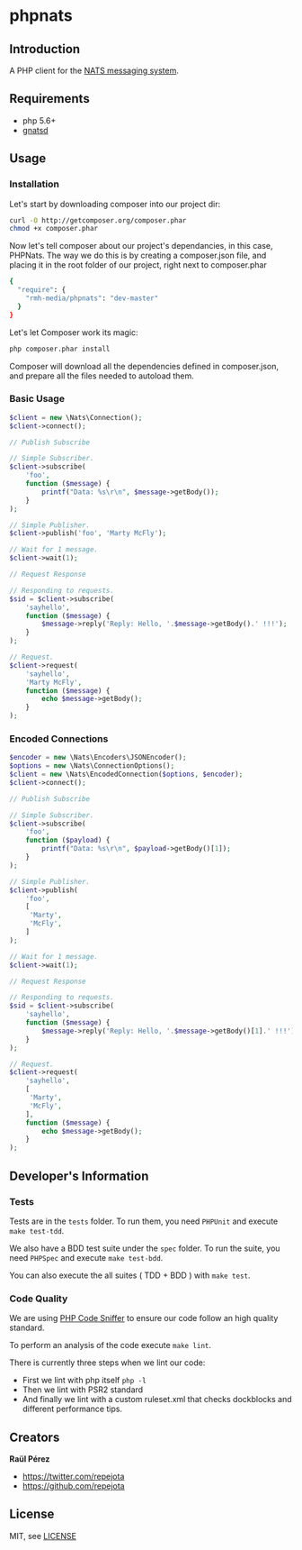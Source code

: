 phpnats
=======

Introduction
------------

A PHP client for the [NATS messaging system](https://nats.io).

Requirements
------------

* php 5.6+
* [gnatsd](https://github.com/apcera/gnatsd)

Usage
-----

### Installation

Let's start by downloading composer into our project dir:

```sh
curl -O http://getcomposer.org/composer.phar
chmod +x composer.phar
```

Now let's tell composer about our project's dependancies, in this case, PHPNats. The way we do this is by creating a composer.json file, and placing it in the root folder of our project, right next to composer.phar

```sh
{
  "require": {
    "rmh-media/phpnats": "dev-master"
  }
}
```

Let's let Composer work its magic:

```sh
php composer.phar install
```

Composer will download all the dependencies defined in composer.json, and prepare all the files needed to autoload them.

### Basic Usage

```php
$client = new \Nats\Connection();
$client->connect();

// Publish Subscribe

// Simple Subscriber.
$client->subscribe(
    'foo',
    function ($message) {
        printf("Data: %s\r\n", $message->getBody());
    }
);

// Simple Publisher.
$client->publish('foo', 'Marty McFly');

// Wait for 1 message.
$client->wait(1);

// Request Response

// Responding to requests.
$sid = $client->subscribe(
    'sayhello',
    function ($message) {
        $message->reply('Reply: Hello, '.$message->getBody().' !!!');
    }
);

// Request.
$client->request(
    'sayhello',
    'Marty McFly',
    function ($message) {
        echo $message->getBody();
    }
);
```

### Encoded Connections

```php
$encoder = new \Nats\Encoders\JSONEncoder();
$options = new \Nats\ConnectionOptions();
$client = new \Nats\EncodedConnection($options, $encoder);
$client->connect();

// Publish Subscribe

// Simple Subscriber.
$client->subscribe(
    'foo',
    function ($payload) {
        printf("Data: %s\r\n", $payload->getBody()[1]);
    }
);

// Simple Publisher.
$client->publish(
    'foo',
    [
     'Marty',
     'McFly',
    ]
);

// Wait for 1 message.
$client->wait(1);

// Request Response

// Responding to requests.
$sid = $client->subscribe(
    'sayhello',
    function ($message) {
        $message->reply('Reply: Hello, '.$message->getBody()[1].' !!!');
    }
);

// Request.
$client->request(
    'sayhello',
    [
     'Marty',
     'McFly',
    ],
    function ($message) {
        echo $message->getBody();
    }
);
```

Developer's Information
-----------------------

### Tests

Tests are in the `tests` folder.
To run them, you need `PHPUnit` and execute `make test-tdd`.

We also have a BDD test suite under the `spec` folder.
To run the suite, you need `PHPSpec` and execute `make test-bdd`.

You can also execute the all suites ( TDD + BDD ) with `make test`.

### Code Quality

We are using [PHP Code Sniffer](http://pear.php.net/package/PHP_CodeSniffer/docs)
to ensure our code follow an high quality standard.

To perform an analysis of the code execute `make lint`.

There is currently three steps when we lint our code:

* First we lint with php itself `php -l`
* Then we lint with PSR2 standard
* And finally we lint with a custom ruleset.xml that checks dockblocks and different performance tips.


Creators
--------

**Raül Pérez**

- <https://twitter.com/repejota>
- <https://github.com/repejota>

License
-------

MIT, see [LICENSE](LICENSE)
